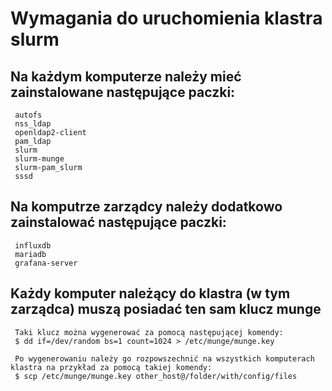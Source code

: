 # Wymagania do uruchomienia klastra slurm

## Na każdym komputerze należy mieć zainstalowane następujące paczki:
     autofs
     nss_ldap
     openldap2-client
     pam_ldap
     slurm
     slurm-munge
     slurm-pam_slurm
     sssd

## Na komputrze zarządcy należy dodatkowo zainstalować następujące paczki:
     influxdb
     mariadb
     grafana-server
     
## Każdy komputer należący do klastra (w tym zarządca) muszą posiadać ten sam klucz munge
     Taki klucz można wygenerować za pomocą następującej komendy:
     $ dd if=/dev/random bs=1 count=1024 > /etc/munge/munge.key

     Po wygenerowaniu należy go rozpowszechnić na wszystkich komputerach klastra na przykład za pomocą takiej komendy:
     $ scp /etc/munge/munge.key other_host@/folder/with/config/files
